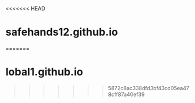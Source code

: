 <<<<<<< HEAD
# safehands12.github.io
=======
# lobal1.github.io
>>>>>>> 5872c8ac338dfd3bf43cd05ea478cff87a40ef39
